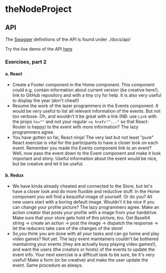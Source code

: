 # theNodeProject

## API

The [Swagger](http://swagger.io/) definitions of the API is found under ./docs/api/

Try the live demo of the API [here](http://petstore.swagger.io/?url=https://raw.githubusercontent.com/seanes/theNodeProject/master/docs/api/api.json)

### Exercises, part 2

#### a. React
* Create a Footer component in the Home component. This component could e.g. contain information about current version (be creative here!), link to GitHub repository and with a tiny cry for help. It is also very useful to display the year (don't cheat!)
* Resume the work of the lazer programmers in the Events component. It would be very useful to list all relevant information of the events. But not too verbose. Oh, and wouldn't it be great with a link (NB: use `Link` with the props `to=""` and not your regular `<a href=""..."` so that React-Router is happy) to the event with more information? The lazy programmers agree.
* You have gotten so far, React ninja! The very last but not least "pure" React exercise is vital for the participants to have a closer look on each event. Remember you made the Events component link to an event? Well, now pass the event down to the Event component and make it look important and shiny. Useful information about the event would be nice, but be creative and let it be useful.

#### b. Redux
* We have kinda already cheated and connected to the Store, but let's have a closer look and do more fluxible and reductive stuff. In the Home component you will find a beautiful image of yourself. Or do you? All new users start with a boring default image. Wouldn't it be nice if you can change your profile picture? The lazy programmers agree. Make an action creator that posts your profile with a image from your harddrive. Make sure that your store gets hold of this picture, too. Get Base64 string -> create an action -> post the image -> dispatch the response -> let the reducers take care of the changes of the store!
* So,you think you are done with all your tasks and can go home and play video games? Not yet. The lazy event maintainers couldn't be bothered maintaining your events (they are actually busy playing video games!), and want the users (the creators or hosts) of the events to update the event info. Your next exercise is a difficult task to be sure, be it's very useful! Make a form (or be creative) and make the user update the event. Same procedure as always. 
 